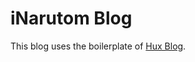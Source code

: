 # iNarutom Blog

This blog uses the boilerplate of [Hux Blog](https://github.com/Huxpro/huxpro.github.io).